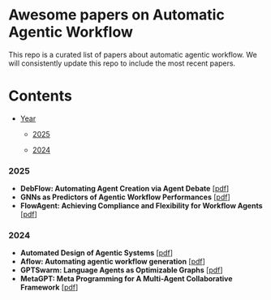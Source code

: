 # Awesome papers on Automatic Agentic Workflow



This repo is a curated list of papers about automatic agentic workflow. We will consistently update this repo to include the most recent papers.



# Contents

- [Year](#contents)

  - [2025](#2025)

  - [2024](#2024)

### 2025

- **DebFlow: Automating Agent Creation via Agent Debate** [[pdf](https://arxiv.org/abs/2503.23781)]
- **GNNs as Predictors of Agentic Workflow Performances** [[pdf](https://arxiv.org/pdf/2503.11301)]
- **FlowAgent: Achieving Compliance and Flexibility for Workflow Agents** [[pdf](https://arxiv.org/abs/2502.14345)]

### 2024

- **Automated Design of Agentic Systems** [[pdf](https://arxiv.org/pdf/2408.08435)]
- **Aflow: Automating agentic workflow generation** [[pdf](https://arxiv.org/pdf/2410.10762)]
- **GPTSwarm: Language Agents as Optimizable Graphs** [[pdf](https://arxiv.org/pdf/2402.16823)]
- **MetaGPT: Meta Programming for A Multi-Agent Collaborative Framework** [[pdf](https://arxiv.org/pdf/2308.00352)]